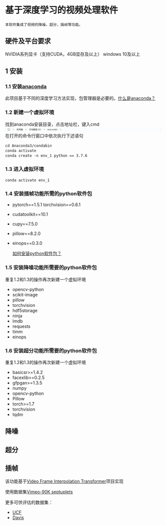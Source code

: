 # 基于深度学习的视频处理软件

    本软件集成了视频的降噪，超分，插帧等功能。

## 硬件及平台要求 
 NVIDIA系列显卡（支持CUDA，4GB显存及以上）
 windows 10及以上

## 1 安装
### 1.1 安装[anaconda](https://www.anaconda.com/download/success)
此项目基于不同的深度学习方法实现，包管理器是必要的。[什么是anaconda？](https://www.zhihu.com/tardis/zm/art/96990748)
### 1.2 新建一个虚拟环境
找到anaconda安装目录，点击地址栏，键入cmd
![图片说明](example.png)  
在打开的命令行窗口中依次执行下述语句

    cd Anaconda3/condabin
    conda activate
    conda create -n env_1 python == 3.7.6
### 1.3 进入虚拟环境
    conda activate env_1
### 1.4 安装插帧功能所需的python软件包
* pytorch==1.5.1 torchvision==0.6.1
* cudatoolkit==10.1
* cupy==7.5.0
* pillow==8.2.0
* einops==0.3.0
  
  [如何安装python软件包？](https://blog.csdn.net/qq_42692386/article/details/113881379)
    
### 1.5 安装降噪功能所需要的python软件包

重复1.2和1.3的操作再次新建一个虚拟环境
* opencv-python
* scikit-image
* pillow
* torchvision
* hdf5storage
* ninja
* lmdb
* requests
* timm
* einops

### 1.6 安装超分功能所需要的python软件包

重复1.2和1.3的操作再次新建一个虚拟环境
* basicsr>=1.4.2
* facexlib>=0.2.5
* gfpgan>=1.3.5
* numpy
* opencv-python
* Pillow
* torch>=1.7
* torchvision
* tqdm
## 降噪

## 超分

## 插帧

该功能基于[Video Frame Interpolation Transformer](https://github.com/zhshi0816/Video-Frame-Interpolation-Transformer?tab=readme-ov-file)项目实现

使用数据集[Vimeo-90K septuplets](http://toflow.csail.mit.edu/)

更多可供评估的数据集：
* [UCF](https://www.google.com/url?q=https%3A%2F%2Fwww.dropbox.com%2Fs%2Fdbihqk5deobn0f7%2Fucf101_extracted.zip%3Fdl%3D0&sa=D&sntz=1&usg=AFQjCNE8CyLdENKhJf2eyFUWu6G2D1iJUQ)
* [Davis](https://www.google.com/url?q=https%3A%2F%2Fwww.dropbox.com%2Fs%2F9t6x7fi9ui0x6bt%2Fdavis-90.zip%3Fdl%3D0&sa=D&sntz=1&usg=AFQjCNG7jT-Up65GD33d1tUftjPYNdQxkg)
